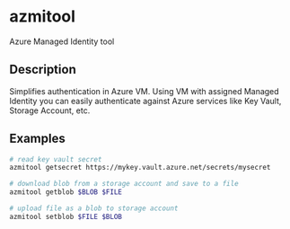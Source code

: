 # azmitool
Azure Managed Identity tool

## Description

Simplifies authentication in Azure VM. Using VM with assigned Managed Identity you can easily authenticate against Azure services like Key Vault, Storage Account, etc.

## Examples

```bash
# read key vault secret
azmitool getsecret https://mykey.vault.azure.net/secrets/mysecret

# download blob from a storage account and save to a file
azmitool getblob $BLOB $FILE

# upload file as a blob to storage account
azmitool setblob $FILE $BLOB
```
